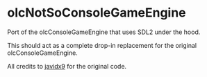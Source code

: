 # olcNotSoConsoleGameEngine
Port of the olcConsoleGameEngine that uses SDL2 under the hood.

This should act as a complete drop-in replacement for the original olcConsoleGameEngine.

All credits to [javidx9](https://github.com/OneLoneCoder) for the original code.

